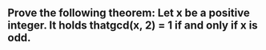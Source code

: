 

## Prove the following theorem: Let x be a positive integer. It holds thatgcd(x, 2) = 1 if and only if x is odd.


